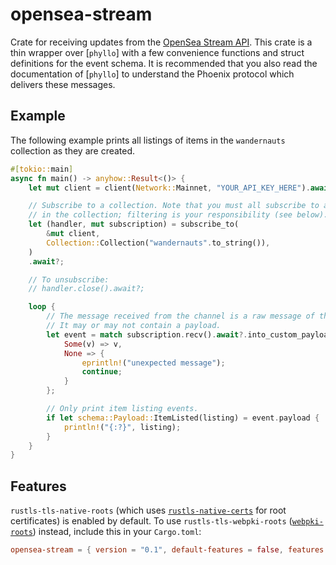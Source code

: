 # opensea-stream

Crate for receiving updates from the [OpenSea Stream API](https://docs.opensea.io/reference/stream-api-overview).
This crate is a thin wrapper over [`phyllo`] with a few convenience functions and struct definitions for the event schema.
It is recommended that you also read the documentation of [`phyllo`] to understand the Phoenix protocol which delivers these messages.

## Example
The following example prints all listings of items in the `wandernauts` collection as they are created.
```rust
#[tokio::main]
async fn main() -> anyhow::Result<()> {
    let mut client = client(Network::Mainnet, "YOUR_API_KEY_HERE").await;

    // Subscribe to a collection. Note that you must all subscribe to all events
    // in the collection; filtering is your responsibility (see below).
    let (handler, mut subscription) = subscribe_to(
        &mut client,
        Collection::Collection("wandernauts".to_string()),
    )
    .await?;

    // To unsubscribe:
    // handler.close().await?;

    loop {
        // The message received from the channel is a raw message of the Phoenix protocol.
        // It may or may not contain a payload.
        let event = match subscription.recv().await?.into_custom_payload() {
            Some(v) => v,
            None => {
                eprintln!("unexpected message");
                continue;
            }
        };

        // Only print item listing events.
        if let schema::Payload::ItemListed(listing) = event.payload {
            println!("{:?}", listing);
        }
    }
}
```
## Features
`rustls-tls-native-roots` (which uses [`rustls-native-certs`](https://crates.io/crates/rustls-native-certs)
for root certificates) is enabled by default. To use `rustls-tls-webpki-roots` ([`webpki-roots`](https://crates.io/crates/webpki-roots))
instead, include this in your `Cargo.toml`:
```toml
opensea-stream = { version = "0.1", default-features = false, features = ["rustls-tls-webpki-roots"] }
```
